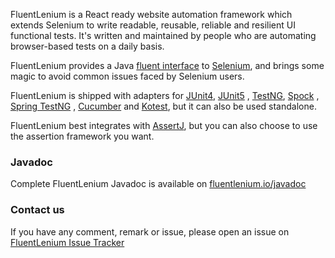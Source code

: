 FluentLenium is a React ready website automation framework which extends Selenium to write readable, reusable, reliable
and resilient UI functional tests. It's written and maintained by people who are automating browser-based tests on a
daily basis.

FluentLenium provides a Java [fluent interface](http://en.wikipedia.org/wiki/Fluent_interface) to
[Selenium](http://www.seleniumhq.org/), and brings some magic to avoid common issues faced by Selenium users.

FluentLenium is shipped with adapters for [JUnit4](https://junit.org/junit4/), [JUnit5](https://junit.org/junit5/)
, [TestNG](http://testng.org/doc/index.html), [Spock](http://spockframework.org/)
, [Spring TestNG](https://docs.spring.io/spring-framework/docs/current/javadoc-api/org/springframework/test/context/testng/AbstractTestNGSpringContextTests.html)
, [Cucumber](https://cucumber.io) and [Kotest](https://kotest.io/), but it can also be used standalone.

FluentLenium best integrates with [AssertJ](http://joel-costigliola.github.io/assertj/), but you can also choose to use
the assertion framework you want.

### Javadoc

Complete FluentLenium Javadoc is available on [fluentlenium.io/javadoc](https://fluentlenium.io/javadoc)

### Contact us

If you have any comment, remark or issue, please open an issue on
[FluentLenium Issue Tracker](https://github.com/FluentLenium/FluentLenium/issues)

